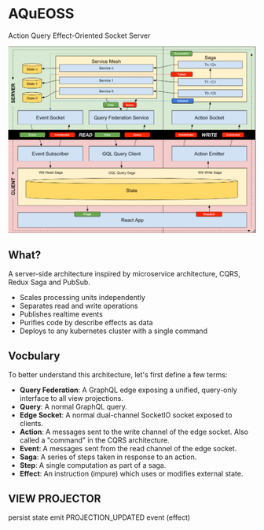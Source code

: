 # AQuEOSS
Action Query Effect-Oriented Socket Server

![image info](./docs/aqueoss.png)

## What?

A server-side architecture inspired by microservice architecture, CQRS, Redux Saga and PubSub.

- Scales processing units independently
- Separates read and write operations
- Publishes realtime events
- Purifies code by describe effects as data
- Deploys to any kubernetes cluster with a single command

## Vocbulary

To better understand this architecture, let's first define a few terms:

- **Query Federation**: A GraphQL edge exposing a unified, query-only interface to all view projections.
- **Query**: A normal GraphQL query.
- **Edge Socket**: A normal dual-channel SocketIO socket exposed to clients.
- **Action**: A messages sent to the write channel of the edge socket. Also called a "command" in the CQRS architecture.
- **Event**: A messages sent from the read channel of the edge socket.
- **Saga**: A series of steps taken in response to an action.
- **Step**: A single computation as part of a saga.
- **Effect**: An instruction (impure) which uses or modifies external state.

VIEW PROJECTOR
-----------------------------------------------------------
  persist state
  emit PROJECTION_UPDATED event (effect)

